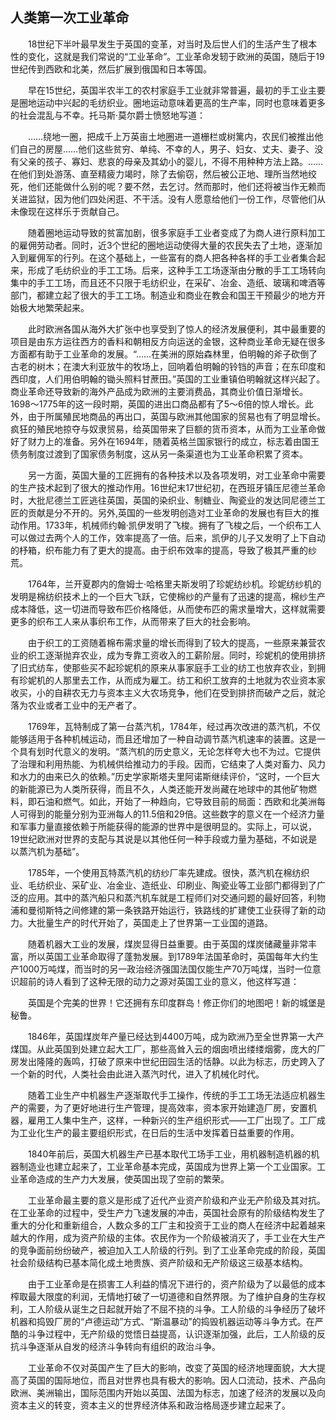 ## 人类第一次工业革命

　　18世纪下半叶最早发生于英国的变革，对当时及后世人们的生活产生了根本性的变化，这就是我们常说的“工业革命”。工业革命发轫于欧洲的英国，随后于19世纪传到西欧和北美，然后扩展到俄国和日本等国。

　　早在15世纪，英国半农半工的农村家庭手工业就非常普遍，最初的手工业主要是圈地运动中兴起的毛纺织业。圈地运动意味着更高的生产率，同时也意味着更多的社会混乱与不幸。托马斯·莫尔爵士愤怒地写道：

　　……绕地一圈，把成千上万英亩土地圈进一道栅栏或树篱内，农民们被推出他们自己的房屋……他们这些贫穷、单纯、不幸的人，男子、妇女、丈夫、妻子、没有父亲的孩子、寡妇、悲哀的母亲及其幼小的婴儿，不得不用种种方法上路。……在他们到处游荡、直至精疲力竭时，除了去偷窃，然后被公正地、理所当然地绞死，他们还能做什么别的呢？要不然，去乞讨。然而那时，他们还将被当作无赖而关进监狱，因为他们四处闲逛、不干活。没有人愿意给他们一份工作，尽管他们从未像现在这样乐于贡献自己。

　　随着圈地运动导致的贫富加剧，很多家庭手工业者变成了为商人进行原料加工的雇佣劳动者。同时，近3个世纪的圈地运动使得大量的农民失去了土地，逐渐加入到雇佣军的行列。在这个基础上，一些富有的商人把各种各样的手工业者集合起来，形成了毛纺织业的手工工场。后来，这种手工工场逐渐由分散的手工工场转向集中的手工工场，而且还不只限于毛纺织业，在采矿、冶金、造纸、玻璃和啤酒等部门，都建立起了很大的手工工场。制造业和商业在教会和国王干预最少的地方开始极大地繁荣起来。

　　此时欧洲各国从海外大扩张中也享受到了惊人的经济发展便利，其中最重要的项目是由东方运往西方的香料和朝相反方向运送的金银，这种商业革命无疑在很多方面都有助于工业革命的发展。“……在美洲的原始森林里，伯明翰的斧子砍倒了古老的树木；在澳大利亚放牛的牧场上，回响着伯明翰的铃铛的声音；在东印度和西印度，人们用伯明翰的锄头照料甘蔗田。”英国的工业重镇伯明翰就这样兴起了。商业革命还导致新的海外产品成为欧洲的主要消费品，其商业价值日渐增长。1698～1775年的这一段时期，英国的进出口商品都有了5～6倍的惊人增长。此外，由于所属殖民地商品的再出口，英国与欧洲其他国家的贸易也有了明显增长。疯狂的殖民地掠夺与奴隶贸易，给英国带来了巨额的货币资本，从而为工业革命做好了财力上的准备。另外在1694年，随着英格兰国家银行的成立，标志着由国王债务制度过渡到了国家债务制度，这从另一条渠道也为工业革命积累了资本。

　　另一方面，英国大量的工匠拥有的各种技术以及各项发明，对工业革命中需要的生产技术起到了很大的推动作用。16世纪末17世纪初，在西班牙镇压尼德兰革命时，大批尼德兰工匠逃往英国，英国的染织业、制糖业、陶瓷业的发达同尼德兰工匠的贡献是分不开的。另外,英国的一些发明创造对工业革命的发展也有巨大的推动作用。1733年，机械师约翰·凯伊发明了飞梭。拥有了飞梭之后，一个织布工人可以做过去两个人的工作，效率提高了一倍。后来，凯伊的儿子又发明了上下自动的杼箱，织布能力有了更大的提高。由于织布效率的提高，导致了极其严重的纱荒。

　　1764年，兰开夏郡内的詹姆士·哈格里夫斯发明了珍妮纺纱机。珍妮纺纱机的发明是棉纺织技术上的一个巨大飞跃，它使棉纱的产量有了迅速的提高，棉纱生产成本降低，这一切进而导致布匹价格降低，从而使布匹的需求量增大，这样就需要更多的织布工人来从事织布工作，从而带来了巨大的社会影响。

　　由于织工的工资随着棉布需求量的增长而得到了较大的提高，一些原来兼营农业的织工逐渐抛弃农业，成为专靠工资收入的工薪阶层。同时，珍妮机的使用排挤了旧式纺车，使那些买不起珍妮机的原来从事家庭手工业的纺工也放弃农业，到拥有珍妮机的人那里去工作，从而成为雇工。纺工和织工放弃的土地就为农业资本家收买，小的自耕农无力与资本主义大农场竞争，他们在受到排挤而破产之后，就沦落为农业或者工业中的无产者了。

　　1769年，瓦特制成了第一台蒸汽机，1784年，经过再次改进的蒸汽机，不仅能够适用于各种机械运动，而且还增加了一种自动调节蒸汽机速率的装置。这是一个具有划时代意义的发明。“蒸汽机的历史意义，无论怎样夸大也不为过。它提供了治理和利用热能、为机械供给推动力的手段。因而，它结束了人类对畜力、风力和水力的由来已久的依赖。”历史学家斯塔夫里阿诺斯继续评价，“这时，一个巨大的新能源已为人类所获得，而且不久，人类还能开发尚藏在地球中的其他矿物燃料，即石油和燃气。如此，开始了一种趋向，它导致目前的局面：西欧和北美洲每人可得到的能量分别为亚洲每人的11.5倍和29倍。这些数字的意义在一个经济力量和军事力量直接依赖于所能获得的能源的世界中是很明显的。实际上，可以说，19世纪欧洲对世界的支配与其说是以其他任何一种手段或力量为基础，不如说是以蒸汽机为基础”。

　　1785年，一个使用瓦特蒸汽机的纺纱厂率先建成。很快，蒸汽机在棉纺织业、毛纺织业、采矿业、冶金业、造纸业、印刷业、陶瓷业等工业部门都得到了广泛的应用。其中的蒸汽船只和蒸汽机车就是工程师们对交通问题的最好回答，利物浦和曼彻斯特之间修建的第一条铁路开始运行，铁路线的扩建使工业获得了新的动力。大批量生产的时代开始了，英国走上了世界第一工业国的道路。

　　随着机器大工业的发展，煤炭显得日益重要。由于英国的煤炭储藏量非常丰富，所以英国工业革命取得了蓬勃发展。到1789年法国革命时，英国每年大约生产1000万吨煤，而当时的另一政治经济强国法国仅能生产70万吨煤，当时一位意识超前的诗人看到了这种无限的动力之源对英国工业的意义，他这样写道：

　　英国是个完美的世界！它还拥有东印度群岛！修正你们的地图吧！新的城堡是秘鲁。

　　1846年，英国煤炭年产量已经达到4400万吨，成为欧洲乃至全世界第一大产煤国。从此英国到处建立起大工厂，那些高耸入云的烟囱喷出缕缕烟雾，庞大的厂房发出隆隆的轰鸣，打破了原来中世纪田园生活的恬静。以此为标志，历史跨入了一个新的时代，人类社会由此进入蒸汽时代，进入了机械化时代。

　　随着工业生产中机器生产逐渐取代手工操作，传统的手工工场无法适应机器生产的需要，为了更好地进行生产管理，提高效率，资本家开始建造厂房，安置机器，雇用工人集中生产，这样，一种新兴的生产组织形式——工厂出现了。工厂成为工业化生产的最主要组织形式，在日后的生活中发挥着日益重要的作用。

　　1840年前后，英国大机器生产已基本取代工场手工业，用机器制造机器的机器制造业也建立起来了，工业革命基本完成，英国成为世界上第一个工业国家。工业革命造成的生产力大发展，使英国出现了空前的繁荣。

　　工业革命最主要的意义是形成了近代产业资产阶级和产业无产阶级及其对抗。在工业革命的过程中，受生产力飞速发展的冲击，英国社会原有的阶级结构发生了重大的分化和重新组合，人数众多的工厂主和投资于工业的商人在经济中起着越来越大的作用，成为资产阶级的主体。农民作为一个阶级被消灭了，手工业在大生产的竞争面前纷纷破产，被迫加入工人阶级的行列。到了工业革命完成的阶段，英国社会阶级结构已基本简化成土地贵族、资产阶级和无产阶级这三级基本结构。

　　由于工业革命是在损害工人利益的情况下进行的，资产阶级为了以最低的成本榨取最大限度的利润，无情地打破了一切道德和自然界限。为了维护自身的生存权利，工人阶级从诞生之日起就开始了不屈不挠的斗争。工人阶级的斗争经历了破坏机器和捣毁厂房的“卢德运动”方式、“斯温暴动”的捣毁机器运动等斗争方式。在严酷的斗争过程中，无产阶级的觉悟日益提高，认识逐渐加强，此后，工人阶级的反抗斗争逐渐从自发的经济斗争转向有组织的政治斗争。

　　工业革命不仅对英国产生了巨大的影响，改变了英国的经济地理面貌，大大提高了英国的国际地位，而且对世界也具有极大的影响。因人口流动，技术、产品向欧洲、美洲输出，国际范围内开始以英国、法国为标志，加速了经济的发展以及向资本主义的转变，资本主义的世界经济体系和政治格局逐步建立起来了。
